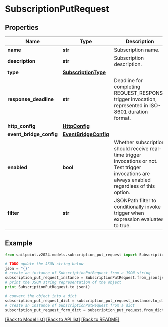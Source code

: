 # SubscriptionPutRequest


## Properties

Name | Type | Description | Notes
------------ | ------------- | ------------- | -------------
**name** | **str** | Subscription name. | [optional] 
**description** | **str** | Subscription description. | [optional] 
**type** | [**SubscriptionType**](SubscriptionType.md) |  | [optional] 
**response_deadline** | **str** | Deadline for completing REQUEST_RESPONSE trigger invocation, represented in ISO-8601 duration format. | [optional] [default to 'PT1H']
**http_config** | [**HttpConfig**](HttpConfig.md) |  | [optional] 
**event_bridge_config** | [**EventBridgeConfig**](EventBridgeConfig.md) |  | [optional] 
**enabled** | **bool** | Whether subscription should receive real-time trigger invocations or not.  Test trigger invocations are always enabled regardless of this option. | [optional] [default to True]
**filter** | **str** | JSONPath filter to conditionally invoke trigger when expression evaluates to true. | [optional] 

## Example

```python
from sailpoint.v2024.models.subscription_put_request import SubscriptionPutRequest

# TODO update the JSON string below
json = "{}"
# create an instance of SubscriptionPutRequest from a JSON string
subscription_put_request_instance = SubscriptionPutRequest.from_json(json)
# print the JSON string representation of the object
print SubscriptionPutRequest.to_json()

# convert the object into a dict
subscription_put_request_dict = subscription_put_request_instance.to_dict()
# create an instance of SubscriptionPutRequest from a dict
subscription_put_request_form_dict = subscription_put_request.from_dict(subscription_put_request_dict)
```
[[Back to Model list]](../README.md#documentation-for-models) [[Back to API list]](../README.md#documentation-for-api-endpoints) [[Back to README]](../README.md)


